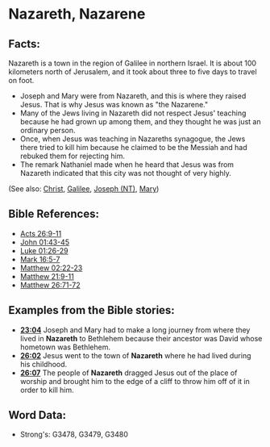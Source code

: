 # Nazareth, Nazarene #

## Facts: ##

Nazareth is a town in the region of Galilee in northern Israel. It is about 100 kilometers north of Jerusalem, and it took about three to five days to travel on foot.

* Joseph and Mary were from Nazareth, and this is where they raised Jesus. That is why Jesus was known as "the Nazarene."
* Many of the Jews living in Nazareth did not respect Jesus' teaching because he had grown up among them, and they thought he was just an ordinary person.
* Once, when Jesus was teaching in Nazareths synagogue, the Jews there tried to kill him because he claimed to be the Messiah and had rebuked them for rejecting him.
* The remark Nathaniel made when he heard that Jesus was from Nazareth indicated that this city was not thought of very highly.

(See also: [Christ](../kt/christ.md), [Galilee](../names/galilee.md), [Joseph (NT)](../names/josephnt.md), [Mary](../names/mary.md))

## Bible References: ##

* [Acts 26:9-11](rc://en/tn/help/act/26/09)
* [John 01:43-45](rc://en/tn/help/jhn/01/43)
* [Luke 01:26-29](rc://en/tn/help/luk/01/26)
* [Mark 16:5-7](rc://en/tn/help/mrk/16/05)
* [Matthew 02:22-23](rc://en/tn/help/mat/02/22)
* [Matthew 21:9-11](rc://en/tn/help/mat/21/09)
* [Matthew 26:71-72](rc://en/tn/help/mat/26/71)

## Examples from the Bible stories: ##

* __[23:04](rc://en/tn/help/obs/23/04)__ Joseph and Mary had to make a long journey from where they lived in __Nazareth__ to Bethlehem because their ancestor was David whose hometown was Bethlehem.
* __[26:02](rc://en/tn/help/obs/26/02)__ Jesus went to the town of __Nazareth__ where he had lived during his childhood.
* __[26:07](rc://en/tn/help/obs/26/07)__ The people of __Nazareth__ dragged Jesus out of the place of worship and brought him to the edge of a cliff to throw him off of it in order to kill him.

## Word Data: ##

* Strong's: G3478, G3479, G3480
